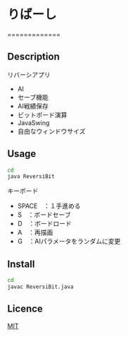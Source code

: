 # りばーし
=============

## Description
リバーシアプリ  
- AI  
- セーブ機能  
- AI戦績保存  
- ビットボード演算  
- JavaSwing  
- 自由なウィンドウサイズ  

## Usage
```bash
cd
java ReversiBit
```
キーボード  
- SPACE　：１手進める  
- S　：ボードセーブ  
- D　：ボードロード  
- A　：再描画  
- G　：AIパラメータをランダムに変更  

## Install
```bash
cd
javac ReversiBit.java
```


## Licence

[MIT](https://github.com/tcnksm/tool/blob/master/LICENCE)
